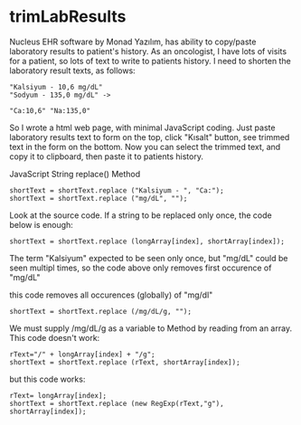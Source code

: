 # trimLabResults
Nucleus EHR software by Monad Yazılım, has ability to copy/paste laboratory results to patient's history.
As an oncologist, I have lots of visits for a patient, so lots of text to write to patients history. 
I need to shorten the laboratory result texts, as follows:

	"Kalsiyum - 10,6 mg/dL"  
	"Sodyum - 135,0 mg/dL" -> 
	
	"Ca:10,6" "Na:135,0" 

So I wrote a html web page, with minimal JavaScript coding. Just paste laboratory results text to form on the top, click "Kısalt" button, see trimmed text in the form on the bottom. Now you can select the trimmed text, and copy it to clipboard, then paste it to patients history.

JavaScript String replace() Method

	shortText = shortText.replace ("Kalsiyum - ", "Ca:");
	shortText = shortText.replace ("mg/dL", "");

Look at the source code. If a string to be replaced only once, the code below is enough:

	shortText = shortText.replace (longArray[index], shortArray[index]);

The term "Kalsiyum" expected to be seen only once, but "mg/dL" could be seen multipl times, so the code above only removes first occurence of "mg/dL"

this code removes all occurences (globally) of "mg/dl"

  	shortText = shortText.replace (/mg/dL/g, "");

We must supply /mg/dL/g as a variable to Method by reading from an array. This code doesn't work:

  	rText="/" + longArray[index] + "/g";
  	shortText = shortText.replace (rText, shortArray[index]);

but this code works:

	rText= longArray[index];
	shortText = shortText.replace (new RegExp(rText,"g"), shortArray[index]);
	
    
